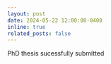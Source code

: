 ```yaml
---
layout: post
date: 2024-05-22 12:00:00-0400
inline: true
related_posts: false
---
```


PhD thesis sucessfully submitted
